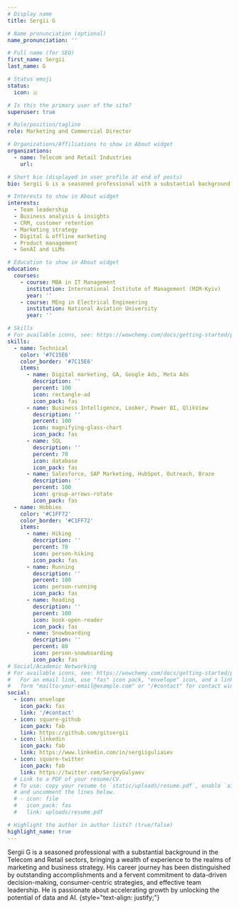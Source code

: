 ```yaml
---
# Display name
title: Sergii G

# Name pronunciation (optional)
name_pronunciation: ''

# Full name (for SEO)
first_name: Sergii
last_name: G

# Status emoji
status:
  icon: 🇺

# Is this the primary user of the site?
superuser: true

# Role/position/tagline
role: Marketing and Commercial Director

# Organizations/Affiliations to show in About widget
organizations:
  - name: Telecom and Retail Industries
    url: 

# Short bio (displayed in user profile at end of posts)
bio: Sergii G is a seasoned professional with a substantial background in the Telecom and Retail sectors, bringing a wealth of experience to the realms of marketing and business strategy. His career journey has been distinguished by outstanding accomplishments and a fervent commitment to data-driven decision-making, consumer-centric strategies, and effective team leadership. He is passionate about accelerating growth by unlocking the potential of data and AI.

# Interests to show in About widget
interests:
  - Team leadership
  - Business analysis & insights
  - CRM, customer retention
  - Marketing strategy
  - Digital & offline marketing
  - Product management
  - GenAI and LLMs

# Education to show in About widget
education:
  courses:
    - course: MBA in IT Management
      institution: International Institute of Management (MIM-Kyiv)
      year: ''
    - course: MEng in Electrical Engineering
      institution: National Aviation University
      year: ''

# Skills
# For available icons, see: https://wowchemy.com/docs/getting-started/page-builder/#icons
skills:
  - name: Technical
    color: '#7C15E6'
    color_border: '#7C15E6'
    items:
      - name: Digital marketing, GA, Google Ads, Meta Ads
        description: ''
        percent: 100
        icon: rectangle-ad
        icon_pack: fas
      - name: Business Intelligence, Looker, Power BI, QlikView
        description: ''
        percent: 100
        icon: magnifying-glass-chart
        icon_pack: fas
      - name: SQL
        description: ''
        percent: 70
        icon: database
        icon_pack: fas
      - name: Salesforce, SAP Marketing, HubSpot, Outreach, Braze
        description: ''
        percent: 100
        icon: group-arrows-rotate
        icon_pack: fas
  - name: Hobbies
    color: '#C1FF72'
    color_border: '#C1FF72'
    items:
      - name: Hiking
        description: ''
        percent: 70
        icon: person-hiking
        icon_pack: fas
      - name: Running
        description: ''
        percent: 100
        icon: person-running
        icon_pack: fas
      - name: Reading
        description: ''
        percent: 100
        icon: book-open-reader
        icon_pack: fas
      - name: Snowboarding
        description: ''
        percent: 80
        icon: person-snowboarding
        icon_pack: fas
# Social/Academic Networking
# For available icons, see: https://wowchemy.com/docs/getting-started/page-builder/#icons
#   For an email link, use "fas" icon pack, "envelope" icon, and a link in the
#   form "mailto:your-email@example.com" or "/#contact" for contact widget.
social:
  - icon: envelope
    icon_pack: fas
    link: '/#contact'
  - icon: square-github
    icon_pack: fab
    link: https://github.com/gitsergii
  - icon: linkedin
    icon_pack: fab
    link: https://www.linkedin.com/in/sergiiguliaiev
  - icon: square-twitter
    icon_pack: fab
    link: https://twitter.com/SergeyGulyaev
  # Link to a PDF of your resume/CV.
  # To use: copy your resume to `static/uploads/resume.pdf`, enable `ai` icons in `params.yaml`,
  # and uncomment the lines below.
  # - icon: file
  #   icon_pack: fas
  #   link: uploads/resume.pdf

# Highlight the author in author lists? (true/false)
highlight_name: true
---
```


Sergii G is a seasoned professional with a substantial background in the Telecom and Retail sectors, bringing a wealth of experience to the realms of marketing and business strategy. His career journey has been distinguished by outstanding accomplishments and a fervent commitment to data-driven decision-making, consumer-centric strategies, and effective team leadership. He is passionate about accelerating growth by unlocking the potential of data and AI.
{style="text-align: justify;"}

